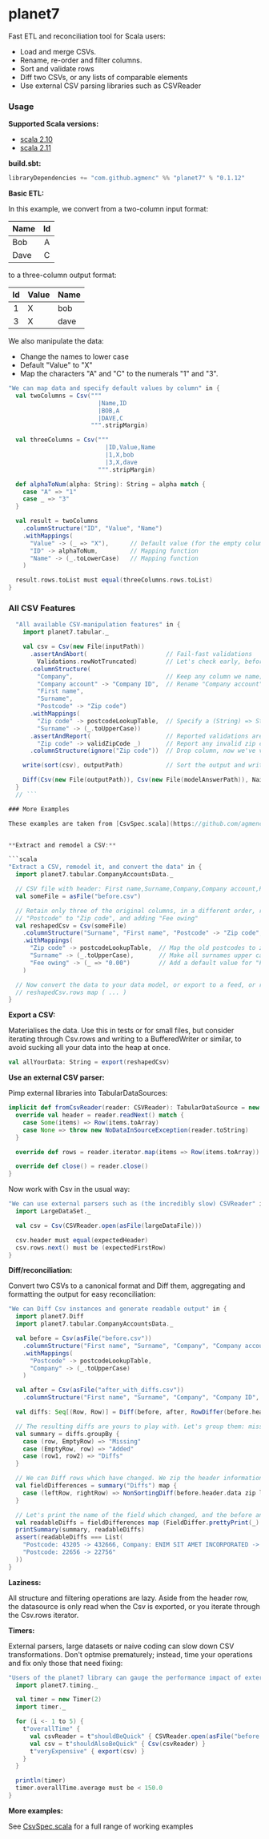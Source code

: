planet7
=======

Fast ETL and reconciliation tool for Scala users:
* Load and merge CSVs.
* Rename, re-order and filter columns.
* Sort and validate rows
* Diff two CSVs, or any lists of comparable elements
* Use external CSV parsing libraries such as CSVReader

### Usage

**Supported Scala versions:**

* [scala 2.10](http://www.scala-lang.org)
* [scala 2.11](http://www.scala-lang.org)

**build.sbt:**

```scala
libraryDependencies += "com.github.agmenc" %% "planet7" % "0.1.12"
```


**Basic ETL:**

In this example, we convert from a two-column input format:

| Name | Id |
|------|:--:|
| Bob  |  A |
| Dave |  C |

to a three-column output format:

| Id | Value | Name |
|:--:|-------|------|
|  1 | X     | bob  |
|  3 | X     | dave |


We also manipulate the data:
* Change the names to lower case
* Default "Value" to "X"
* Map the characters "A" and "C" to the numerals "1" and "3".


```scala
"We can map data and specify default values by column" in {
  val twoColumns = Csv("""
                         |Name,ID
                         |BOB,A
                         |DAVE,C
                       """.stripMargin)

  val threeColumns = Csv("""
                           |ID,Value,Name
                           |1,X,bob
                           |3,X,dave
                         """.stripMargin)

  def alphaToNum(alpha: String): String = alpha match {
    case "A" => "1"
    case _ => "3"
  }

  val result = twoColumns
    .columnStructure("ID", "Value", "Name")
    .withMappings(
      "Value" -> (_ => "X"),      // Default value (for the empty column we added)
      "ID" -> alphaToNum,         // Mapping function
      "Name" -> (_.toLowerCase)   // Mapping function
    )

  result.rows.toList must equal(threeColumns.rows.toList)
}
```

### All CSV Features

```scala
  "All available CSV-manipulation features" in {
    import planet7.tabular._

    val csv = Csv(new File(inputPath))
      .assertAndAbort(                      // Fail-fast validations
        Validations.rowNotTruncated)        // Let's check early, before we select columns
      .columnStructure(
        "Company",                          // Keep any column we name; remove the rest
        "Company account" -> "Company ID",  // Rename "Company account" to "Company ID"
        "First name",
        "Surname",
        "Postcode" -> "Zip code")
      .withMappings(
        "Zip code" -> postcodeLookupTable,  // Specify a (String) => String to change data
        "Surname" -> (_.toUpperCase))
      .assertAndReport(                     // Reported validations are appended to the row
        "Zip code" -> validZipCode _)       // Report any invalid zip codes
      .columnStructure(ignore("Zip code"))  // Drop column, now we've validated against it

    write(sort(csv), outputPath)            // Sort the output and write to disk

    Diff(Csv(new File(outputPath)), Csv(new File(modelAnswerPath)), NaiveRowDiffer) mustBe empty
  }
  // ```

### More Examples

These examples are taken from [CsvSpec.scala](https://github.com/agmenc/planet7/blob/master/src/test/scala/planet7/tabular/CsvSpec.scala). They are not exhaustive, so see [CsvSpec.scala](https://github.com/agmenc/planet7/blob/master/src/test/scala/planet7/tabular/CsvSpec.scala) for a full range of working examples.


**Extract and remodel a CSV:**

```scala
"Extract a CSV, remodel it, and convert the data" in {
  import planet7.tabular.CompanyAccountsData._

  // CSV file with header: First name,Surname,Company,Company account,Postcode,Pet names
  val someFile = asFile("before.csv")

  // Retain only three of the original columns, in a different order, renaming
  // "Postcode" to "Zip code", and adding "Fee owing"
  val reshapedCsv = Csv(someFile)
    .columnStructure("Surname", "First name", "Postcode" -> "Zip code", "Fee owing")
    .withMappings(
      "Zip code" -> postcodeLookupTable,  // Map the old postcodes to zip codes, using a Map
      "Surname" -> (_.toUpperCase),       // Make all surnames upper case
      "Fee owing" -> (_ => "0.00")        // Add a default value for "Fee owing" of 0.00
    )

  // Now convert the data to your data model, or export to a feed, or reconcile against another source, etc.
  // reshapedCsv.rows map ( ... )
}
```


**Export a CSV:**

Materialises the data. Use this in tests or for small files, but consider iterating through Csv.rows and writing to a BufferedWriter or similar, to avoid sucking all your data into the heap at once.

```scala
val allYourData: String = export(reshapedCsv)
```


**Use an external CSV parser:**

Pimp external libraries into TabularDataSources:

```scala
implicit def fromCsvReader(reader: CSVReader): TabularDataSource = new TabularDataSource {
  override val header = reader.readNext() match {
    case Some(items) => Row(items.toArray)
    case None => throw new NoDataInSourceException(reader.toString)
  }

  override def rows = reader.iterator.map(items => Row(items.toArray))

  override def close() = reader.close()
}
```

Now work with Csv in the usual way:

```scala
"We can use external parsers such as (the incredibly slow) CSVReader" in {
  import LargeDataSet._

  val csv = Csv(CSVReader.open(asFile(largeDataFile)))

  csv.header must equal(expectedHeader)
  csv.rows.next() must be (expectedFirstRow)
}
```


**Diff/reconciliation:**

Convert two CSVs to a canonical format and Diff them, aggregating and formatting the output for easy reconciliation:

```scala
"We can Diff Csv instances and generate readable output" in {
  import planet7.Diff
  import planet7.tabular.CompanyAccountsData._

  val before = Csv(asFile("before.csv"))
    .columnStructure("First name", "Surname", "Company", "Company account" -> "Company ID", "Postcode")
    .withMappings(
      "Postcode" -> postcodeLookupTable,
      "Company" -> (_.toUpperCase)
    )

  val after = Csv(asFile("after_with_diffs.csv"))
    .columnStructure("First name", "Surname", "Company", "Company ID", "Postcode")

  val diffs: Seq[(Row, Row)] = Diff(before, after, RowDiffer(before.header, "Company ID"))

  // The resulting diffs are yours to play with. Let's group them: missing rows, added rows, or just plain different rows.
  val summary = diffs.groupBy {
    case (row, EmptyRow) => "Missing"
    case (EmptyRow, row) => "Added"
    case (row1, row2) => "Diffs"
  }

  // We can Diff rows which have changed. We zip the header information with each row, so that we know the names of the fields which changed.
  val fieldDifferences = summary("Diffs") map {
    case (leftRow, rightRow) => NonSortingDiff(before.header.data zip leftRow.data, after.header.data zip rightRow.data, FieldDiffer)
  }

  // Let's print the name of the field which changed, and the before and after values
  val readableDiffs = fieldDifferences map (FieldDiffer.prettyPrint(_).mkString(", "))
  printSummary(summary, readableDiffs)
  assert(readableDiffs === List(
    "Postcode: 43205 -> 432666, Company: ENIM SIT AMET INCORPORATED -> ENIM SIT AMET LIMITED",
    "Postcode: 22656 -> 22756"
  ))
}
```


**Laziness:**

All structure and filtering operations are lazy. Aside from the header row, the datasource is only read when the Csv is exported, or you iterate through the Csv.rows iterator. 


**Timers:**

External parsers, large datasets or naive coding can slow down CSV transformations. Don't optmise prematurely; instead, time your operations and fix only those that need fixing:


```scala
"Users of the planet7 library can gauge the performance impact of external parsers such as CsvReader" in {
  import planet7.timing._

  val timer = new Timer(2)
  import timer._

  for (i <- 1 to 5) {
    t"overallTime" {
      val csvReader = t"shouldBeQuick" { CSVReader.open(asFile("before.csv")) }
      val csv = t"shouldAlsoBeQuick" { Csv(csvReader) }
      t"veryExpensive" { export(csv) }
    }
  }

  println(timer)
  timer.overallTime.average must be < 150.0
}
```


**More examples:**

See [CsvSpec.scala](https://github.com/agmenc/planet7/blob/master/src/test/scala/planet7/tabular/CsvSpec.scala) for a full range of working examples 

